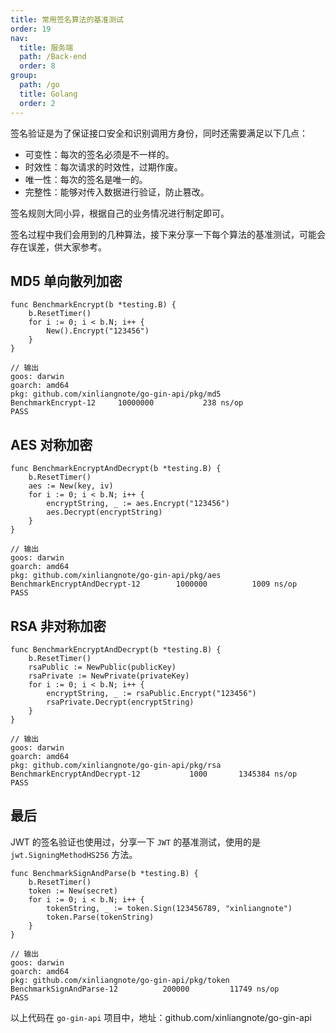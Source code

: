 ```yaml
---
title: 常用签名算法的基准测试
order: 19
nav:
  title: 服务端
  path: /Back-end
  order: 8
group:
  path: /go
  title: Golang
  order: 2
---
```


签名验证是为了保证接口安全和识别调用方身份，同时还需要满足以下几点：

- 可变性：每次的签名必须是不一样的。
- 时效性：每次请求的时效性，过期作废。
- 唯一性：每次的签名是唯一的。
- 完整性：能够对传入数据进行验证，防止篡改。

签名规则大同小异，根据自己的业务情况进行制定即可。

签名过程中我们会用到的几种算法，接下来分享一下每个算法的基准测试，可能会存在误差，供大家参考。

## MD5 单向散列加密

```
func BenchmarkEncrypt(b *testing.B) {
	b.ResetTimer()
	for i := 0; i < b.N; i++ {
		New().Encrypt("123456")
	}
}

// 输出
goos: darwin
goarch: amd64
pkg: github.com/xinliangnote/go-gin-api/pkg/md5
BenchmarkEncrypt-12    	10000000	       238 ns/op
PASS
```

## AES 对称加密

```
func BenchmarkEncryptAndDecrypt(b *testing.B) {
	b.ResetTimer()
	aes := New(key, iv)
	for i := 0; i < b.N; i++ {
		encryptString, _ := aes.Encrypt("123456")
		aes.Decrypt(encryptString)
	}
}

// 输出
goos: darwin
goarch: amd64
pkg: github.com/xinliangnote/go-gin-api/pkg/aes
BenchmarkEncryptAndDecrypt-12    	 1000000	      1009 ns/op
PASS
```

## RSA 非对称加密

```
func BenchmarkEncryptAndDecrypt(b *testing.B) {
	b.ResetTimer()
	rsaPublic := NewPublic(publicKey)
	rsaPrivate := NewPrivate(privateKey)
	for i := 0; i < b.N; i++ {
		encryptString, _ := rsaPublic.Encrypt("123456")
		rsaPrivate.Decrypt(encryptString)
	}
}

// 输出
goos: darwin
goarch: amd64
pkg: github.com/xinliangnote/go-gin-api/pkg/rsa
BenchmarkEncryptAndDecrypt-12    	    1000	   1345384 ns/op
PASS
```

## 最后

JWT 的签名验证也使用过，分享一下 `JWT` 的基准测试，使用的是 `jwt.SigningMethodHS256` 方法。

```
func BenchmarkSignAndParse(b *testing.B) {
	b.ResetTimer()
	token := New(secret)
	for i := 0; i < b.N; i++ {
		tokenString, _ := token.Sign(123456789, "xinliangnote")
		token.Parse(tokenString)
	}
}

// 输出
goos: darwin
goarch: amd64
pkg: github.com/xinliangnote/go-gin-api/pkg/token
BenchmarkSignAndParse-12    	  200000	     11749 ns/op
PASS
```

以上代码在 `go-gin-api` 项目中，地址：github.com/xinliangnote/go-gin-api

